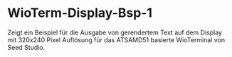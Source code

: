 # WioTerm-Display-Bsp-1
Zeigt ein Beispiel für die Ausgabe von gerendertem Text auf dem Display mit  320x240 Pixel Auflösung für das ATSAMD51 basierte WioTerminal von Seed Studio. 
